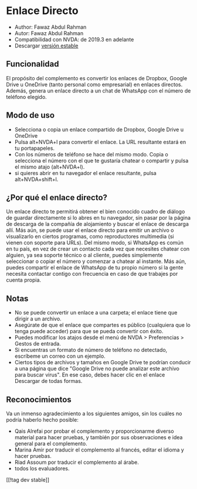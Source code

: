 # Enlace Directo #

* Author: Fawaz Abdul Rahman
* Autor: Fawaz Abdul Rahman
* Compatibilidad con NVDA: de 2019.3 en adelante
* Descargar [versión estable][1]

## Funcionalidad
El propósito del complemento es convertir los enlaces de Dropbox, Google
Drive u OneDrive (tanto personal como empresarial) en enlaces
directos. Además, genera un enlace directo a un chat de WhatsApp con el
número de teléfono elegido.

## Modo de uso
* Selecciona o copia un enlace compartido de Dropbox, Google Drive u
  OneDrive
* Pulsa alt+NVDA+l para convertir el enlace. La URL resultante estará en tu
  portapapeles.
* Con los números de teléfono se hace del mismo modo. Copia o selecciona el
  número con el que te gustaría chatear o compartir y pulsa el mismo atajo
  (alt+NVDA+l).
* si quieres abrir en tu navegador el enlace resultante, pulsa
  alt+NVDA+shift+l.

## ¿Por qué el enlace directo?
Un enlace directo te permitirá obtener el bien conocido cuadro de diálogo de
guardar directamente si lo abres en tu navegador, sin pasar por la página de
descarga de la compañía de alojamiento y buscar el enlace de descarga
allí. Más aún, se puede usar el enlace directo para emitir un archivo o
visualizarlo en ciertos programas, como reproductores multimedia (si vienen
con soporte para URLs). Del mismo modo, si WhatsApp es común en tu país, en
vez de crear un contacto cada vez que necesites chatear con alguien, ya sea
soporte técnico o al cliente, puedes simplemente seleccionar o copiar el
número y comenzar a chatear al instante. Más aún, puedes compartir el enlace
de WhatsApp de tu propio número si la gente necesita contactar contigo con
frecuencia en caso de que trabajes por cuenta propia.

## Notas
* No se puede convertir un enlace a una carpeta; el enlace tiene que dirigir
  a un archivo.
* Asegúrate de que el enlace que compartes es público (cualquiera que lo
  tenga puede acceder) para que se pueda convertir con éxito.
* Puedes modificar los atajos desde el menú de NVDA > Preferencias > Gestos
  de entrada.
* Si encuentras un formato de número de teléfono no detectado, escríbeme un
  correo con un ejemplo.
* Ciertos tipos de archivos y tamaños en Google Drive te podrían conducir a
  una página que dice "Google Drive no puede analizar este archivo para
  buscar virus". En ese caso, debes hacer clic en el enlace Descargar de
  todas formas.

## Reconocimientos
Va un inmenso agradecimiento a los siguientes amigos, sin los cuáles no
podría haberlo hecho posible:

* Qais Alrefai por probar el complemento y proporcionarme diverso material
  para hacer pruebas, y también por sus observaciones e idea general para el
  complemento.
* Marina Amir por traducir el complemento al francés, editar el idioma y
  hacer pruebas.
* Riad Assoum por traducir el complemento al árabe.
* todos los evaluadores.

[[!tag dev stable]]

[1]: https://addons.nvda-project.org/files/get.php?file=directlink
